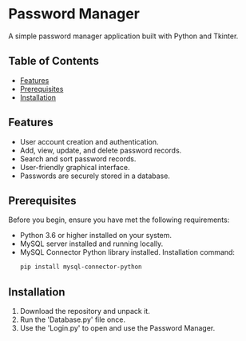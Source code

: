 # Password Manager

A simple password manager application built with Python and Tkinter.


## Table of Contents

- [Features](#features)
- [Prerequisites](#prerequisites)
- [Installation](#installation)


## Features

- User account creation and authentication.
- Add, view, update, and delete password records.
- Search and sort password records.
- User-friendly graphical interface.
- Passwords are securely stored in a database.


## Prerequisites

Before you begin, ensure you have met the following requirements:

- Python 3.6 or higher installed on your system.
- MySQL server installed and running locally.
- MySQL Connector Python library installed. Installation command:
    ```bash
    pip install mysql-connector-python
    ```

    
## Installation

1) Download the repository and unpack it.
2) Run the 'Database.py' file once.
3) Use the 'Login.py' to open and use the Password Manager.




